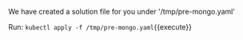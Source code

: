 We have created a solution file for you under '/tmp/pre-mongo.yaml'

Run: ```kubectl apply -f /tmp/pre-mongo.yaml```{{execute}}
